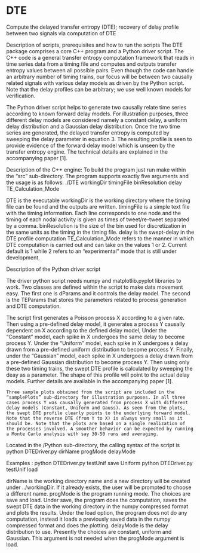 # DTE
Compute the delayed transfer entropy (DTE); recovery of delay profile between two signals via computation of DTE

Description of scripts, prerequisites and  how to run the scripts
The DTE package comprises a core C++ program and a Python driver script. The C++ code is a general transfer entropy computation framework that reads in  time series data from a timing file and computes and outputs  transfer entropy values between all possible pairs. Even though the code can handle an arbitrary number of timing trains, our focus will be between two causally related signals with various delay models as driven by the Python script. Note that the delay profiles can be arbitrary; we use well known models for verification. 

The Python driver script helps to generate two causally relate time series according to known forward delay models. For illustration purposes, three different delay models are considered namely a constant delay, a uniform delay distribution and a Gaussian delay distribution. Once the two time series are generated, the delayed transfer entropy is computed by sweeping the delay parameter in equation 3. The resulting profile is seen to provide evidence of the forward delay model which is unseen by the transfer entropy engine. The technical details are explained in the accompanying paper [1].

Description of the C++ engine:
To build the program just run make within the “src” sub-directory. The program supports exactly five arguments and the usage is as follows:
./DTE workingDir timingFile binResolution delay TE_Calculation_Mode

DTE is the executable
workingDir is the working directory where the timing file can be found and the outputs are written.
timingFile is a simple text file with the timing information. Each line corresponds to one node and the timing of each nodal activity is given as times of tweet/re-tweet separated by a comma.
binResolution is the size of the bin used for discretization in the same units as the timing in the timing file.
delay is the swept-delay in the DTE profile computation 
TE_Calculation_Mode refers to the manner in which DTE computation is carried out and can take on the values 1 or 2. Current default is 1 while 2 refers to an “experimental” mode that is still under development.


Description of the Python driver script

The driver python script needs numpy and matplotlib.pyplot libraries to work. Two classes are defined within the script to make data movement easy. The first one is dParams and it controls the delay model. The second is the TEParams that stores the parameters related to process generation and DTE computation. 
	
  The script first generates a Poisson process X according to a given rate. Then using a pre-defined delay model, it generates a process Y causally dependent on X according to the defined delay model, Under the “Constant” model, each spike in X undergoes the same delay to become process Y. Under the “Uniform” model, each spike in X undergoes a delay drawn from a pre-defined uniform distribution to become process Y. Finally, under the “Gaussian” model, each spike in X undergoes a delay drawn from a pre-defined Gaussian distribution to become process Y. Then using only these two timing trains, the swept DTE profile is calculated by sweeping the deay as a parameter.  The shape of this profile will point to the actual delay models. Further details are available in the accompanying paper [1]. 

	Three sample plots obtained from the script are included in the “samplePlots” sub-directory for illustration purposes. In all three cases process Y was causally generated from process X with different delay models (Constant, Uniform and Gauss). As seen from the plots, the swept DTE profile clearly points to the underlying forward model. Note that the reverse DTE (from Y to X) is always very small as it should be. Note that the plots are based on a single realization of the processes involved. A smoother behavior can be expected by running a Monte Carlo analysis with say 30-50 runs and averaging. 

Located in the /Python sub-directory, the calling syntax of the script is 
python DTEDriver.py dirName progMode delayMode

Examples : 
python DTEDriver.py testUnif save Uniform
python DTEDriver.py testUnif load

dirName is the working directory name and a new directory will be created under ../workingDir. If it already exists, the user will be prompted to choose a different name.
progMode is the program running mode. The choices are save and load. Under save, the program does the computation, saves the swept DTE data in the working directory in the numpy compressed format and plots the results. Under the load option, the program does not do any computation, instead it loads a previously saved data in the numpy compressed format and does the plotting.
delayMode is the delay distribution to use. Presently the choices are constant, uniform and Gaussian. This argument is not needed when the progMode argument is load.
